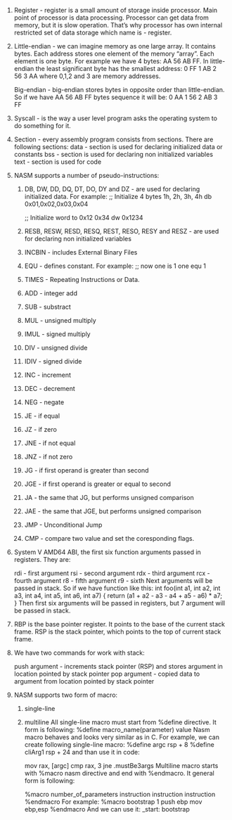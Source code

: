 1. Register - register is a small amount of storage inside processor. Main point of processor is data processing. Processor can get data from memory, but it is slow operation. That’s why processor has own internal restricted set of data storage which name is - register.
2. Little-endian - we can imagine memory as one large array. It contains bytes. Each address stores one element of the memory “array”. Each element is one byte. For example we have 4 bytes: AA 56 AB FF. In little-endian the least significant byte has the smallest address:
	 0 FF
	 1 AB
	 2 56
	 3 AA
	 where 0,1,2 and 3 are memory addresses.

	 Big-endian - big-endian stores bytes in opposite order than little-endian. So if we have AA 56 AB FF bytes sequence it will be:
	 0 AA
	 1 56
	 2 AB
	 3 FF
3. Syscall - is the way a user level program asks the operating system to do something for it.
4. Section - every assembly program consists from sections. There are following sections:
	data - section is used for declaring initialized data or constants
	bss - section is used for declaring non initialized variables
	text - section is used for code

5.  NASM supports a number of pseudo-instructions:
	1. DB, DW, DD, DQ, DT, DO, DY and DZ - are used for declaring initialized data. For example:
		;; Initialize 4 bytes 1h, 2h, 3h, 4h
		db 0x01,0x02,0x03,0x04

		;; Initialize word to 0x12 0x34
		dw    0x1234
	2. RESB, RESW, RESD, RESQ, REST, RESO, RESY and RESZ - are used for declaring non initialized variables
	3. INCBIN - includes External Binary Files
	4. EQU - defines constant. For example:
		;; now one is 1
		one equ 1
	5. TIMES - Repeating Instructions or Data. 
	6. ADD - integer add
	7. SUB - substract
	8. MUL - unsigned multiply
	9. IMUL - signed multiply
	10. DIV - unsigned divide
	11. IDIV - signed divide
	12. INC - increment
	13. DEC - decrement
	14. NEG - negate
	15. JE - if equal
	16. JZ - if zero
	17. JNE - if not equal
	18. JNZ - if not zero
	19. JG - if first operand is greater than second
	20. JGE - if first operand is greater or equal to second
	21. JA - the same that JG, but performs unsigned comparison
	22. JAE - the same that JGE, but performs unsigned comparison
	23. JMP - Unconditional Jump
	24. CMP - compare two value and set the coresponding flags.
6.  System V AMD64 ABI, the first six function arguments passed in registers. They are:

	rdi - first argument
	rsi - second argument
	rdx - third argument
	rcx - fourth argument
	r8 - fifth argument
	r9 - sixth
	Next arguments will be passed in stack. So if we have function like this:
		int foo(int a1, int a2, int a3, int a4, int a5, int a6, int a7)
		{
	    	return (a1 + a2 - a3 - a4 + a5 - a6) * a7;
		}
	Then first six arguments will be passed in registers, but 7 argument will be passed in stack.
7. RBP is the base pointer register. It points to the base of the current stack frame. RSP is the stack pointer, which points to the top of current stack frame.
8. We have two commands for work with stack:

	push argument - increments stack pointer (RSP) and stores argument in location pointed by stack pointer
	pop argument - copied data to argument from location pointed by stack pointer
9. NASM supports two form of macro:

	1. single-line
	2. multiline
	All single-line macro must start from %define directive. It form is following:
		%define macro_name(parameter) value
	Nasm macro behaves and looks very similar as in C. For example, we can create following single-line macro:
		%define argc rsp + 8
		%define cliArg1 rsp + 24
	and than use it in code:

		mov rax, [argc]
		cmp rax, 3
		jne .mustBe3args
	Multiline macro starts with %macro nasm directive and end with %endmacro. It general form is following:

		%macro number_of_parameters
    		instruction
	   		instruction
	    	instruction
		%endmacro
	For example:
			%macro bootstrap 1
		          push ebp
		          mov ebp,esp
			%endmacro
	And we can use it:
			_start:
			      bootstrap
